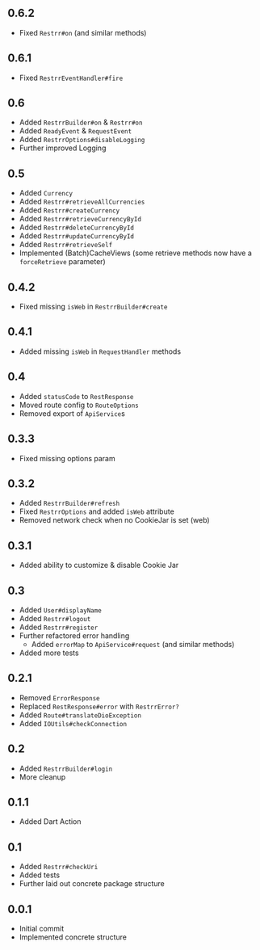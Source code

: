 ## 0.6.2
- Fixed `Restrr#on` (and similar methods)

## 0.6.1
- Fixed `RestrrEventHandler#fire`

## 0.6
- Added `RestrrBuilder#on` & `Restrr#on`
- Added `ReadyEvent` & `RequestEvent`
- Added `RestrrOptions#disableLogging`
- Further improved Logging

## 0.5
- Added `Currency`
- Added `Restrr#retrieveAllCurrencies`
- Added `Restrr#createCurrency`
- Added `Restrr#retrieveCurrencyById`
- Added `Restrr#deleteCurrencyById`
- Added `Restrr#updateCurrencyById`
- Added `Restrr#retrieveSelf`
- Implemented (Batch)CacheViews (some retrieve methods now have a `forceRetrieve` parameter)

## 0.4.2
- Fixed missing `isWeb` in `RestrrBuilder#create`

## 0.4.1
- Added missing `isWeb` in `RequestHandler` methods

## 0.4
- Added `statusCode` to `RestResponse`
- Moved route config to `RouteOptions`
- Removed export of `ApiService`s

## 0.3.3
- Fixed missing options param

## 0.3.2
- Added `RestrrBuilder#refresh`
- Fixed `RestrrOptions` and added `isWeb` attribute
- Removed network check when no CookieJar is set (web)

## 0.3.1 
- Added ability to customize & disable Cookie Jar

## 0.3
- Added `User#displayName`
- Added `Restrr#logout`
- Added `Restrr#register`
- Further refactored error handling
  - Added `errorMap` to `ApiService#request` (and similar methods)
- Added more tests

## 0.2.1
- Removed `ErrorResponse`
- Replaced `RestResponse#error` with `RestrrError?`
- Added `Route#translateDioException`
- Added `IOUtils#checkConnection`

## 0.2
- Added `RestrrBuilder#login`
- More cleanup

## 0.1.1
- Added Dart Action

## 0.1
- Added `Restrr#checkUri`
- Added tests
- Further laid out concrete package structure

## 0.0.1
- Initial commit
- Implemented concrete structure
